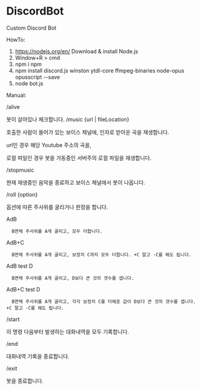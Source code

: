 # DiscordBot
Custom Discord Bot

HowTo:
1) https://nodejs.org/en/
   Download & install Node.js
2) Window+R > cmd
3) npm i npm
4) npm install discord.js winston ytdl-core ffmpeg-binaries node-opus opusscript --save
5) node bot.js


Manual:

/alive

   봇이 살아있나 체크합니다.
/music {url | fileLocation}

   호출한 사람이 들어가 있는 보이스 채널에, 인자로 받아온 곡을 재생합니다.
   
   url인 경우 해당 Youtube 주소의 곡을,
   
   로컬 파일인 경우 봇을 가동중인 서버주의 로컬 파일을 재생합니다.
   
/stopmusic

   현재 재생중인 음악을 종료하고 보이스 채널에서 봇이 나옵니다.
   
/roll {option}

   옵션에 따른 주사위를 굴리거나 판정을 합니다.
   
   AdB
   
      B면체 주사위를 A개 굴리고, 모두 더합니다.
      
   AdB+C
   
      B면체 주사위를 A개 굴리고, 보정치 C까지 모두 더합니다. +C 말고 -C를 해도 됩니다.
      
   AdB test D
   
      B면체 주사위를 A개 굴리고, D보다 큰 것의 갯수를 셉니다.
      
   AdB+C test D
   
      B면체 주사위를 A개 굴리고, 각각 보정치 C를 더해준 값이 D보다 큰 것의 갯수를 셉니다. +C 말고 -C를 해도 됩니다.
      
/start

   이 명령 다음부터 발생하는 대화내역을 모두 기록합니다.
   
/end

   대화내역 기록을 종료합니다.
   
/exit

   봇을 종료합니다.
   
